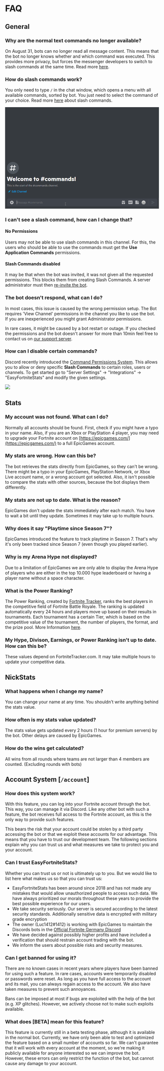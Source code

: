 # FAQ

## General

### Why are the normal text commands no longer available?

On August 31, bots can no longer read all message content. This means that the bot no longer knows whether and which command was executed. This provides more privacy, but forces the messenger developers to switch to slash commands at the same time. Read more [here](https://support-dev.discord.com/hc/en-us/articles/4404772028055-Message-Content-Privileged-Intent-for-Verified-Bots).

### How do slash commands work?

You only need to type `/` in the chat window, which opens a menu with all available commands, sorted by bot. You just need to select the command of your choice. Read more [here](https://support.discord.com/hc/en-us/articles/1500000368501-Slash-Commands-FAQ) about slash commands.

![How to execute the /help command.](.gitbook/assets/2x6C3RQ.gif)

### I can't see a slash command, how can I change that?

#### No Permissions

Users may not be able to use slash commands in this channel. For this, the users who should be able to use the commands must get the **Use Application Commands** permissions.&#x20;

#### Slash Commands disabled

It may be that when the bot was invited, it was not given all the requested permissions. This blocks them from creating Slash Commands. A server administrator must then [re-invite the bot](setup/invite.md).

### The bot doesn't respond, what can I do?

In most cases, this issue is caused by the wrong permission setup. The Bot requires 'View Channel' permissions in the channel you like to use the bot. If you are inexperienced you might grant Administrator permissions.

In rare cases, it might be caused by a bot restart or outage. If you checked the permissions and the bot doesn't answer for more than 10min feel free to contact us on [our support server](https://easyfnstats.com/discord).

### How can I disable certain commands?

Discord recently introduced the [Command Permissions System](https://discord.com/blog/slash-commands-permissions-discord-apps-bots). This allows you to allow or deny specific **Slash Commands** to certain roles, users or channels. To get started go to "Server Settings" -> "Integrations" -> "EasyFortniteStats" and modify the given settings.

![](.gitbook/assets/NVIDIA\_Share\_ZvSuTTiHDu.gif)

## Stats

### &#x20;**My account was not found. What can I do?**

&#x20;Normally all accounts should be found. First, check if you might have a typo in your name. Also, if you are an Xbox or PlayStation 4 player, you may need to upgrade your Fortnite account on [https://epicgames.com/](https://epicgames.com/) to a full EpicGames account.

### &#x20;My stats are wrong. How can this be?

The bot retrieves the stats directly from EpicGames, so they can't be wrong. There might be a typo in your EpicGames, PlayStation Network, or Xbox Live account name, or a wrong account got selected. Also, it isn't possible to compare the stats with other sources, because the bot displays them differently.

### &#x20;My stats are not up to date. What is the reason?

EpicGames don't update the stats immediately after each match. You have to wait a bit until they update. Sometimes it may take up to multiple hours.

### &#x20;Why does it say "Playtime since Season 7"?

EpicGames introduced the feature to track playtime in Season 7. That's why it's only been tracked since Season 7 (even though you played earlier).

### Why is my Arena Hype not displayed?

Due to a limitation of EpicGames we are only able to display the Arena Hype of players who are either in the top 10.000 hype leaderboard or having a player name without a space character.

### What is the Power Ranking?

The Power Ranking, created by [Fortnite Tracker](https://fortnitetracker.com/), ranks the best players in the competitive field of Fortnite Battle Royale. The ranking is updated automatically every 24 hours and players move up based on their results in tournaments. Each tournament has a certain Tier, which is based on the competitive value of the tournament, the number of players, the format, and the prize pool. More Information [here](https://fortnitetracker.com/article/921/announcement-power-rankings-now-live).

### My Hype, Divison, Earnings, or Power Ranking isn't up to date. How can this be?

These values depend on FortniteTracker.com. It may take multiple hours to update your competitive data.&#x20;

## NickStats

### What happens when I change my name?

You can change your name at any time. You shouldn't write anything behind the stats value.

### How often is my stats value updated?

The stats value gets updated every 2 hours (1 hour for premium servers) by the bot. Other delays are caused by EpicGames.

### How do the wins get calculated?

All wins from all rounds where teams are not larger than 4 members are counted. (Excluding rounds with bots)

## Account System \[`/account`] <a href="#account-system" id="account-system"></a>

### How does this system work?

With this feature, you can log into your Fortnite account through the bot. This way, you can manage it via Discord. Like any other bot with such a feature, the bot receives full access to the Fortnite account, as this is the only way to provide such features.&#x20;

This bears the risk that your account could be stolen by a third party accessing the bot or that we exploit these accounts for our advantage. This means that you have to trust our development team. The following sections explain why you can trust us and what measures we take to protect you and your account.

### Can I trust EasyFortniteStats?

Whether you can trust us or not is ultimately up to you. But we would like to list here what makes us so that you can trust us:

* EasyFortniteStats has been around since 2018 and has not made any mistakes that would allow unauthorized people to access such data. We have always prioritized our morals throughout these years to provide the best possible experience for our users.
* We take security seriously. Our server is secured according to the latest security standards. Additionally sensitive data is encrypted with military grade encryption
* The owner (Luc1412#1412) is working with EpicGames to maintain the Discords bots in the [Official Fortnite Germany Discord](https://discord.gg/fortnitede)
* We have decided against possibly higher profits and have included a verification that should restrain account trading with the bot.
* We inform the users about possible risks and security measures.

### Can I get banned for using it?

There are no known cases in recent years where players have been banned for using such a feature. In rare cases, accounts were temporarily disabled or passwords were reset. As long as you have full access to the account and its mail, you can always regain access to the account. We also have taken measures to prevent such annoyances.&#x20;

Bans can be imposed at most if bugs are exploited with the help of the bot (e.g. XP glitches). However, we actively choose not to make such exploits available.

### What does \[BETA] mean for this feature?

This feature is currently still in a beta testing phase, although it is available in the normal bot. Currently, we have only been able to test and optimized the feature based on a small number of accounts so far. We can't guarantee that it will work with every account at the moment, so we're making it publicly available for anyone interested so we can improve the bot. However, these errors can only restrict the function of the bot, but cannot cause any damage to your account.
